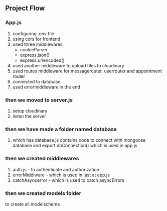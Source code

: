 ## Project Flow

### App.js
1. configuring .env file
2. using cors for frontend
3. used three middlewares 
    - cookieParser
    - express.json()
    - express.urlencoded()
4. used another middleware to upload files to cloudinary
5. used routes middleware for messagerouter, userrouter and appointment router
6. connected to database
7. used errormiddleware in the end

### then we moved to server.js
1. setup cloudinary
2. listen the server

### then we have made a folder named database
1. which has database.js contains code to connect with mongoose database and export dbConnection() which is used in app.js

### then we created middlewares
1. auth.js - to authenticate and authorization
2. errorMiddlware - which is used in last at app.js
3. catchAsyncerror - which is used to catch asyncErrors

### then we created models folder
to create all modelschema





